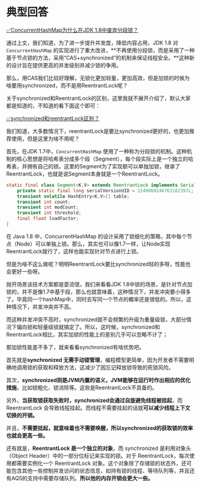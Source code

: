 # 典型回答

[✅ConcurrentHashMap为什么在JDK 1.8中废弃分段锁？](https://www.yuque.com/hollis666/fo22bm/gzavigfwro6fgs8o?view=doc_embed)

通过上文，我们知道，为了进一步提升并发度，降低内容占用，JDK 1.8 对 `ConcurrentHashMap` 的实现进行了重大改进，**不再使用分段锁，而是采用了一种基于节点锁的方法，采用“CAS+synchronized”的机制来保证线程安全。**这种新的设计旨在提供更高的并发级别并减少锁的争用。

那么，用CAS我们比较好理解，无锁化更加轻量，更加高效，但是加锁的时候为啥要用synchronized，而不是用ReentrantLock呢？

关于synchronized和ReentrantLock的区别，这里我就不展开介绍了，默认大家都是知道的，不知道的看下面这个即可：

[✅synchronized和reentrantLock区别？](https://www.yuque.com/hollis666/fo22bm/bitupp?view=doc_embed)

我们知道，大多数情况下，reentrantLock是要比synchronized更好的，也更加推荐使用，但是这里为啥不用呢？

首先，在JDK 1.7中，`ConcurrentHashMap` 使用了一种称为分段锁的机制。这种机制的核心思想是将哈希表分成多个段（Segment），每个段实际上是一个独立的哈希表，并拥有自己的锁。这里的Segment为了实现额可以单独加锁，继承了ReentrantLock，也就是说Segment本身就是一个ReentrantLock。

```java
static final class Segment<K,V> extends ReentrantLock implements Serializable {
    private static final long serialVersionUID = 2249069246763182397L;
    transient volatile HashEntry<K,V>[] table;
    transient int count;
    transient int modCount;
    transient int threshold;
    final float loadFactor;
}
```


在 Java 1.8 中，ConcurrentHashMap 的设计采用了锁细化的策略，其中每个节点（Node）可以单独上锁。那么，其实也可以像1.7一样，让Node实现ReentrantLock就行了，这样也能实现针对节点进行上锁。

但是为啥不这么做呢？明明ReentrantLock要比synchronized轻的多呀，性能也会更好一些呀。

抛开场景谈技术方案都是耍流氓，我们来看看JDK 1.8中锁的场景，是针对节点加锁的，并不是像1.7中基于段，那么也就意味着，这种情况下，并发冲突要小得多了。毕竟同一个hashMap中，同时去写同一个节点的概率还是很低的。所以，这种情况下，并发冲突并不高。

而这种并发冲突不高时，synchronized就不会频繁的升级为重量级锁，大部分情况下偏向锁和轻量级锁就搞定了。所以，这时候，synchronized和ReentrantLock相比，其实加锁的性能上的差别几乎可以忽略不计了；

那加锁性能差不多了，就来看看synchronized有啥优势吧。

首先就是**synchronized 无需手动锁管理**，编程模型更简单，因为开发者不需要明确地调用锁的获取和释放方法，这减少了因忘记释放锁导致的死锁风险。

其次，**synchronized则是JVM内置的语义，JVM能够在运行时作出相应的优化措施**，比如锁粗化、锁消除等。这些是ReentrantLock不具备的。

另外，**当获取锁获取失败时，synchronized会通过自旋避免线程被挂起**，而ReentrantLock 会导致线程挂起。而线程不需要挂起的话就**可以减少线程上下文切换的开销。**

并且，**不需要挂起，就意味着也不需要唤醒，所以synchronized的获取锁的效率也就会更高一些。**

还有就是，**ReentrantLock 是一个独立的对象**，而 synchronized 是利用对象头（Object Header）中的一部分位标记来实现的锁。对于 ReentrantLock，每次使用都需要实例化一个 ReentrantLock 对象。这个对象除了存储锁的状态外，还可能包含其他一些控制并发访问的状态信息，如持有锁的线程、等待队列等，并且还有AQS的支持中需要存储队列。**所以他的内存开销会更大一些。**
